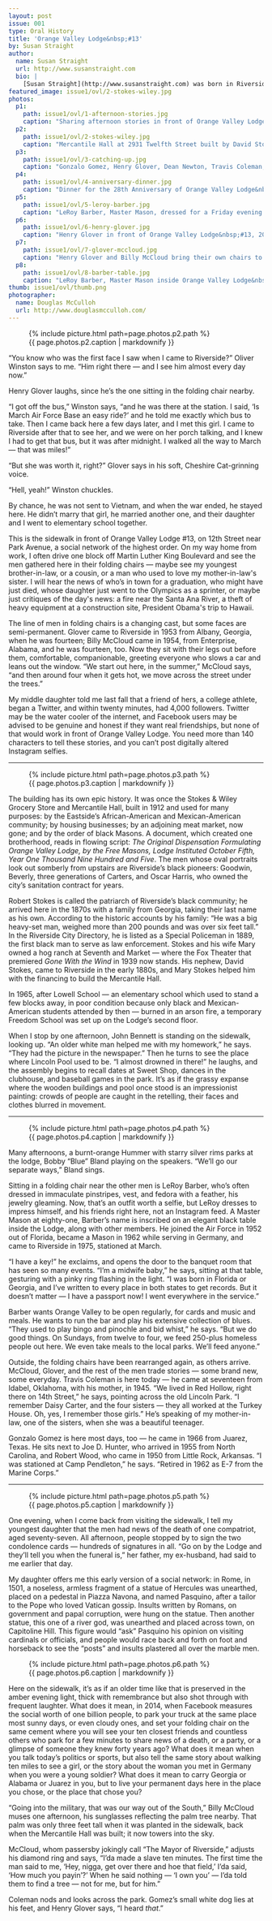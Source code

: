 ```yaml
---
layout: post
issue: 001
type: Oral History
title: 'Orange Valley Lodge&nbsp;#13'
by: Susan Straight
author:
  name: Susan Straight
  url: http://www.susanstraight.com
  bio: |
    [Susan Straight](http://www.susanstraight.com) was born in Riverside and still lives there with her family. (She can actually see the hospital from her kitchen window, which her daughters find kind of pathetic; most days, she walks the dog past the classroom where she wrote her first short story at 16, at Riverside City College, which they find even more sad.) She has published [seven novels and one middle-grade reader](http://www.susanstraight.com/books/). <cite>Highwire Moon</cite> was a finalist for the National Book Award in 2001; <cite>A Million Nightingales</cite> was a finalist for the <cite>Los Angeles Times</cite> Book Prize in 2006. Her short stories have appeared in <cite>Zoetrope</cite>, <cite>The Ontario Review</cite>, <cite>The Oxford American</cite>, <cite>The Sun</cite>, <cite>Black Clock</cite>, and other magazines. 
featured_image: issue1/ovl/2-stokes-wiley.jpg
photos:
  p1:
    path: issue1/ovl/1-afternoon-stories.jpg
    caption: "Sharing afternoon stories in front of Orange Valley Lodge&nbsp;#13, Dwayne Sims, Billy McCloud, Oliver Winston, and Henry Glover, 2012."
  p2:
    path: issue1/ovl/2-stokes-wiley.jpg
    caption: "Mercantile Hall at 2931 Twelfth Street built by David Stokes, which became home for Orange Valley Lodge&nbsp;#13, and also Stokes & Wiley Grocery store; palm tree approximately 12 feet tall, 1912."
  p3:
    path: issue1/ovl/3-catching-up.jpg
    caption: "Gonzalo Gomez, Henry Glover, Dean Newton, Travis Coleman, and Billy McCloud – almost every day, catching up on past and present – palm tree 101 years old, 2013."
  p4:
    path: issue1/ovl/4-anniversary-dinner.jpg
    caption: "Dinner for the 28th Anniversary of Orange Valley Lodge&nbsp;#13 in the same room, with the Eastern Star Chapter 8, 1933."
  p5:
    path: issue1/ovl/5-leroy-barber.jpg
    caption: "LeRoy Barber, Master Mason, dressed for a Friday evening inside Orange Valley Lodge&nbsp;#13, gazing toward the table where his name is inscribed, 2013."
  p6:
    path: issue1/ovl/6-henry-glover.jpg
    caption: "Henry Glover in front of Orange Valley Lodge&nbsp;#13, 2012."
  p7:
    path: issue1/ovl/7-glover-mccloud.jpg
    caption: "Henry Glover and Billy McCloud bring their own chairs to sit and talk in front of Orange Valley Lodge&nbsp;#13, 2013."
  p8:
    path: issue1/ovl/8-barber-table.jpg
    caption: "LeRoy Barber, Master Mason inside Orange Valley Lodge&nbsp;#13, at the table where his name is inscribed, 2013."
thumb: issue1/ovl/thumb.png
photographer: 
  name: Douglas McCulloh
  url: http://www.douglasmcculloh.com/
---
```


<figure class="middle">
  {% include picture.html path=page.photos.p2.path %}
  <figcaption>{{ page.photos.p2.caption | markdownify }}</figcaption>
</figure>

“You know who was the first face I saw when I came to Riverside?” Oliver Winston says to me. “Him right there — and I see him almost every day now.” 

Henry Glover laughs, since he’s the one sitting in the folding chair nearby. 

“I got off the bus,” Winston says, “and he was there at the station. I said, ‘Is March Air Force Base an easy ride?’ and he told me exactly which bus to take. Then I came back here a few days later, and I met this girl. I came to Riverside after that to see her, and we were on her porch talking, and I knew I had to get that bus, but it was after midnight. I walked all the way to March — that was miles!”

“But she was worth it, right?” Glover says in his soft, Cheshire Cat-grinning voice.

“Hell, yeah!” Winston chuckles. 

By chance, he was not sent to Vietnam, and when the war ended, he stayed here. He didn’t marry that girl, he married another one, and their daughter and I went to elementary school together. 

This is the sidewalk in front of Orange Valley Lodge&nbsp;#13, on 12th Street near Park Avenue, a social network of the highest order. On my way home from work, I often drive one block off Martin Luther King Boulevard and see the men gathered here in their folding chairs — maybe see my youngest brother-in-law, or a cousin, or a man who used to love my mother-in-law's sister. I will hear the news of who’s in town for a graduation, who might have just died, whose daughter just went to the Olympics as a sprinter, or maybe just critiques of the day's news: a fire near the Santa Ana River, a theft of heavy equipment at a construction site, President Obama's trip to Hawaii.

The line of men in folding chairs is a changing cast, but some faces are semi-permanent. Glover came to Riverside in 1953 from Albany, Georgia, when he was fourteen; Billy McCloud came in 1954, from Enterprise, Alabama, and he was fourteen, too. Now they sit with their legs out before them, comfortable, companionable, greeting everyone who slows a car and leans out the window. “We start out here, in the summer,” McCloud says, “and then around four when it gets hot, we move across the street under the trees.”

My middle daughter told me last fall that a friend of hers, a college athlete, began a Twitter, and within twenty minutes, had 4,000 followers. Twitter may be the water cooler of the internet, and Facebook users may be advised to be genuine and honest if they want real friendships, but none of that would work in front of Orange Valley Lodge. You need more than 140 characters to tell these stories, and you can’t post digitally altered Instagram selfies.

***

<figure class="right">
  {% include picture.html path=page.photos.p3.path %}
  <figcaption>{{ page.photos.p3.caption | markdownify }}</figcaption>
</figure>

The building has its own epic history. It was once the Stokes & Wiley Grocery Store and Mercantile Hall, built in 1912 and used for many purposes: by the Eastside’s African-American and Mexican-American community; by housing businesses; by an adjoining meat market, now gone; and by the order of black Masons. A document, which created one brotherhood, reads in flowing script: <em>The Original Dispensation Formulating Orange Valley Lodge, by the Free Masons, Lodge Instituted October Fifth, Year One Thousand Nine Hundred and Five</em>. The men whose oval portraits look out somberly from upstairs are Riverside’s black pioneers: Goodwin, Beverly, three generations of Carters, and Oscar Harris, who owned the city’s sanitation contract for years. 

Robert Stokes is called the patriarch of Riverside’s black community; he arrived here in the 1870s with a family from Georgia, taking their last name as his own. According to the historic accounts by his family: “He was a big heavy-set man, weighed more than 200 pounds and was over six feet tall.” In the Riverside City Directory, he is listed as a Special Policeman in 1889, the first black man to serve as law enforcement. Stokes and his wife Mary owned a hog ranch at Seventh and Market — where the Fox Theater that premiered <cite>Gone With the Wind</cite> in 1939 now stands. His nephew, David Stokes, came to Riverside in the early 1880s, and Mary Stokes helped him with the financing to build the Mercantile Hall.

In 1965, after Lowell School — an elementary school which used to stand a few blocks away, in poor condition because only black and Mexican-American students attended by then — burned in an arson fire, a temporary Freedom School was set up on the Lodge’s second floor.

When I stop by one afternoon, John Bennett is standing on the sidewalk, looking up. “An older white man helped me with my homework,” he says. “They had the picture in the newspaper.” Then he turns to see the place where Lincoln Pool used to be. “I almost drowned in there!” he laughs, and the assembly begins to recall dates at Sweet Shop, dances in the clubhouse, and baseball games in the park. It’s as if the grassy expanse where the wooden buildings and pool once stood is an impressionist painting: crowds of people are caught in the retelling, their faces and clothes blurred in movement.

***

<figure class="middle">
  {% include picture.html path=page.photos.p4.path %}
  <figcaption>{{ page.photos.p4.caption | markdownify }}</figcaption>
</figure>

Many afternoons, a burnt-orange Hummer with starry silver rims parks at the lodge, Bobby “Blue” Bland playing on the speakers. “We’ll go our separate ways,” Bland sings. 

Sitting in a folding chair near the other men is LeRoy Barber, who’s often dressed in immaculate pinstripes, vest, and fedora with a feather, his jewelry gleaming. Now, that’s an outfit worth a selfie, but LeRoy dresses to impress himself, and his friends right here, not an Instagram feed. A Master Mason at eighty-one, Barber’s name is inscribed on an elegant black table inside the Lodge, along with other members. He joined the Air Force in 1952 out of Florida, became a Mason in 1962 while serving in Germany, and came to Riverside in 1975, stationed at March. 

“I have a key!” he exclaims, and opens the door to the banquet room that has seen so many events. “I’m a midwife baby,” he says, sitting at that table, gesturing with a pinky ring flashing in the light. “I was born in Florida or Georgia, and I’ve written to every place in both states to get records. But it doesn’t matter — I have a passport now! I went everywhere in the service.”

Barber wants Orange Valley to be open regularly, for cards and music and meals. He wants to run the bar and play his extensive collection of blues. “They used to play bingo and pinochle and bid whist,” he says. “But we do good things. On Sundays, from twelve to four, we feed 250-plus homeless people out here. We even take meals to the local parks. We’ll feed anyone.”

Outside, the folding chairs have been rearranged again, as others arrive. McCloud, Glover, and the rest of the men trade stories — some brand new, some everyday. Travis Coleman is here today — he came at seventeen from Idabel, Oklahoma, with his mother, in 1945. “We lived in Red Hollow, right there on 14th Street,” he says, pointing across the old Lincoln Park. “I remember Daisy Carter, and the four sisters — they all worked at the Turkey House. Oh, yes, I remember those girls.” He’s speaking of my mother-in-law, one of the sisters, when she was a beautiful teenager.

Gonzalo Gomez is here most days, too — he came in 1966 from Juarez, Texas. He sits next to Joe D. Hunter, who arrived in 1955 from North Carolina, and Robert Wood, who came in 1950 from Little Rock, Arkansas. “I was stationed at Camp Pendleton,” he says. “Retired in 1962 as E-7 from the Marine Corps.”

***

<figure class="middle">
  {% include picture.html path=page.photos.p5.path %}
  <figcaption>{{ page.photos.p5.caption | markdownify }}</figcaption>
</figure>

One evening, when I come back from visiting the sidewalk, I tell my youngest daughter that the men had news of the death of one compatriot, aged seventy-seven. All afternoon, people stopped by to sign the two condolence cards — hundreds of signatures in all. “Go on by the Lodge and they’ll tell you when the funeral is,” her father, my ex-husband, had said to me earlier that day. 

My daughter offers me this early version of a social network: in Rome, in 1501, a noseless, armless fragment of a statue of Hercules was unearthed, placed on a pedestal in Piazza Navona, and named Pasquino, after a tailor to the Pope who loved Vatican gossip. Insults written by Romans, on government and papal corruption, were hung on the statue. Then another statue, this one of a river god, was unearthed and placed across town, on Capitoline Hill. This figure would “ask” Pasquino his opinion on visiting cardinals or officials, and people would race back and forth on foot and horseback to see the “posts” and insults plastered all over the marble men.

<figure class="right">
  {% include picture.html path=page.photos.p6.path %}
  <figcaption>{{ page.photos.p6.caption | markdownify }}</figcaption>
</figure>

Here on the sidewalk, it’s as if an older time like that is preserved in the amber evening light, thick with remembrance but also shot through with frequent laughter. What does it mean, in 2014, when Facebook measures the social worth of one billion people, to park your truck at the same place most sunny days, or even cloudy ones, and set your folding chair on the same cement where you will see your ten closest friends and countless others who park for a few minutes to share news of a death, or a party, or a glimpse of someone they knew forty years ago? What does it mean when you talk today’s politics or sports, but also tell the same story about walking ten miles to see a girl, or the story about the woman you met in Germany when you were a young soldier? What does it mean to carry Georgia or Alabama or Juarez in you, but to live your permanent days here in the place you chose, or the place that chose you?

“Going into the military, that was our way out of the South,” Billy McCloud muses one afternoon, his sunglasses reflecting the palm tree nearby. That palm was only three feet tall when it was planted in the sidewalk, back when the Mercantile Hall was built; it now towers into the sky.

McCloud, whom passersby jokingly call “The Mayor of Riverside,” adjusts his diamond ring and says, “I’da made a slave ten minutes. The first time the man said to me, ‘Hey, nigga, get over there and hoe that field,’ I’da said, ‘How much you payin’?’ When he said nothing — ‘I own you’ — I’da told them to find a tree — not for me, but for him.”

Coleman nods and looks across the park. Gomez’s small white dog lies at his feet, and Henry Glover says, “I heard <em>that</em>.”
